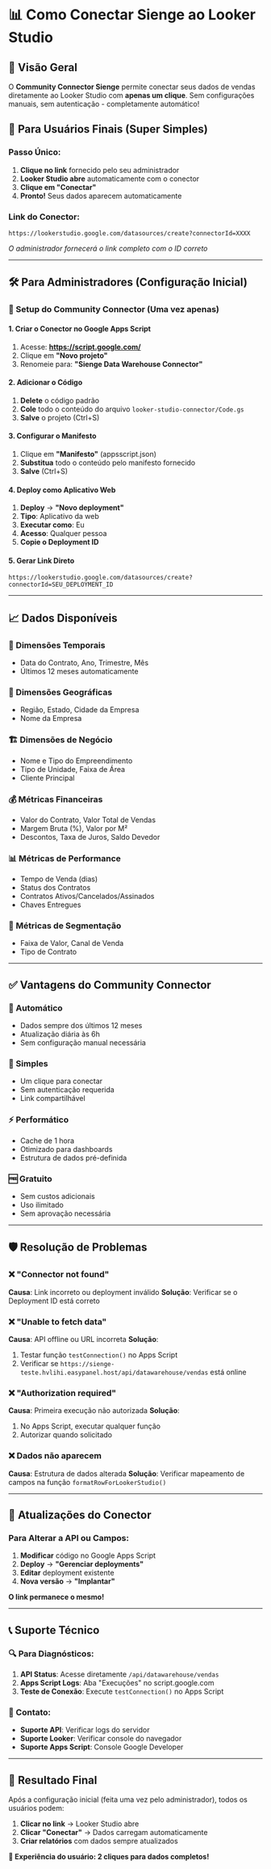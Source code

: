 # 📊 Como Conectar Sienge ao Looker Studio

## 🎯 **Visão Geral**

O **Community Connector Sienge** permite conectar seus dados de vendas diretamente ao Looker Studio com **apenas um clique**. Sem configurações manuais, sem autenticação - completamente automático!

## 🚀 **Para Usuários Finais (Super Simples)**

### **Passo Único:**

1. **Clique no link** fornecido pelo seu administrador
2. **Looker Studio abre** automaticamente com o conector
3. **Clique em "Conectar"**
4. **Pronto!** Seus dados aparecem automaticamente

### **Link do Conector:**

```
https://lookerstudio.google.com/datasources/create?connectorId=XXXX
```

_O administrador fornecerá o link completo com o ID correto_

---

## 🛠️ **Para Administradores (Configuração Inicial)**

### **🔧 Setup do Community Connector (Uma vez apenas)**

#### **1. Criar o Conector no Google Apps Script**

1. Acesse: **https://script.google.com/**
2. Clique em **"Novo projeto"**
3. Renomeie para: **"Sienge Data Warehouse Connector"**

#### **2. Adicionar o Código**

1. **Delete** o código padrão
2. **Cole** todo o conteúdo do arquivo `looker-studio-connector/Code.gs`
3. **Salve** o projeto (Ctrl+S)

#### **3. Configurar o Manifesto**

1. Clique em **"Manifesto"** (appsscript.json)
2. **Substitua** todo o conteúdo pelo manifesto fornecido
3. **Salve** (Ctrl+S)

#### **4. Deploy como Aplicativo Web**

1. **Deploy** → **"Novo deployment"**
2. **Tipo**: Aplicativo da web
3. **Executar como**: Eu
4. **Acesso**: Qualquer pessoa
5. **Copie o Deployment ID**

#### **5. Gerar Link Direto**

```
https://lookerstudio.google.com/datasources/create?connectorId=SEU_DEPLOYMENT_ID
```

---

## 📈 **Dados Disponíveis**

### **📅 Dimensões Temporais**

- Data do Contrato, Ano, Trimestre, Mês
- Últimos 12 meses automaticamente

### **🏢 Dimensões Geográficas**

- Região, Estado, Cidade da Empresa
- Nome da Empresa

### **🏗️ Dimensões de Negócio**

- Nome e Tipo do Empreendimento
- Tipo de Unidade, Faixa de Área
- Cliente Principal

### **💰 Métricas Financeiras**

- Valor do Contrato, Valor Total de Vendas
- Margem Bruta (%), Valor por M²
- Descontos, Taxa de Juros, Saldo Devedor

### **📊 Métricas de Performance**

- Tempo de Venda (dias)
- Status dos Contratos
- Contratos Ativos/Cancelados/Assinados
- Chaves Entregues

### **🎯 Métricas de Segmentação**

- Faixa de Valor, Canal de Venda
- Tipo de Contrato

---

## ✅ **Vantagens do Community Connector**

### **🔄 Automático**

- Dados sempre dos últimos 12 meses
- Atualização diária às 6h
- Sem configuração manual necessária

### **🎯 Simples**

- Um clique para conectar
- Sem autenticação requerida
- Link compartilhável

### **⚡ Performático**

- Cache de 1 hora
- Otimizado para dashboards
- Estrutura de dados pré-definida

### **🆓 Gratuito**

- Sem custos adicionais
- Uso ilimitado
- Sem aprovação necessária

---

## 🛡️ **Resolução de Problemas**

### **❌ "Connector not found"**

**Causa**: Link incorreto ou deployment inválido
**Solução**: Verificar se o Deployment ID está correto

### **❌ "Unable to fetch data"**

**Causa**: API offline ou URL incorreta
**Solução**:

1. Testar função `testConnection()` no Apps Script
2. Verificar se `https://sienge-teste.hvlihi.easypanel.host/api/datawarehouse/vendas` está online

### **❌ "Authorization required"**

**Causa**: Primeira execução não autorizada
**Solução**:

1. No Apps Script, executar qualquer função
2. Autorizar quando solicitado

### **❌ Dados não aparecem**

**Causa**: Estrutura de dados alterada
**Solução**: Verificar mapeamento de campos na função `formatRowForLookerStudio()`

---

## 🔄 **Atualizações do Conector**

### **Para Alterar a API ou Campos:**

1. **Modificar** código no Google Apps Script
2. **Deploy** → **"Gerenciar deployments"**
3. **Editar** deployment existente
4. **Nova versão** → **"Implantar"**

**O link permanece o mesmo!**

---

## 📞 **Suporte Técnico**

### **🔍 Para Diagnósticos:**

1. **API Status**: Acesse diretamente `/api/datawarehouse/vendas`
2. **Apps Script Logs**: Aba "Execuções" no script.google.com
3. **Teste de Conexão**: Execute `testConnection()` no Apps Script

### **📧 Contato:**

- **Suporte API**: Verificar logs do servidor
- **Suporte Looker**: Verificar console do navegador
- **Suporte Apps Script**: Console Google Developer

---

## 🎉 **Resultado Final**

Após a configuração inicial (feita uma vez pelo administrador), todos os usuários podem:

1. **Clicar no link** → Looker Studio abre
2. **Clicar "Conectar"** → Dados carregam automaticamente
3. **Criar relatórios** com dados sempre atualizados

**🚀 Experiência do usuário: 2 cliques para dados completos!**
